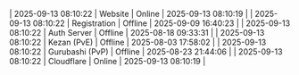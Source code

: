 | 2025-09-13 08:10:22 | Website | Online | 2025-09-13 08:10:19 |
| 2025-09-13 08:10:22 | Registration | Offline | 2025-09-09 16:40:23 |
| 2025-09-13 08:10:22 | Auth Server | Offline | 2025-08-18 09:33:31 |
| 2025-09-13 08:10:22 | Kezan (PvE) | Offline | 2025-08-03 17:58:02 |
| 2025-09-13 08:10:22 | Gurubashi (PvP) | Offline | 2025-08-23 21:44:06 |
| 2025-09-13 08:10:22 | Cloudflare | Online | 2025-09-13 08:10:19 |
